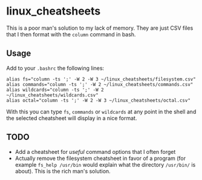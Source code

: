 # linux_cheatsheets

This is a poor man's solution to my lack of memory. They are just CSV files that I then format with the `column` command in bash.

## Usage

Add to your `.bashrc` the following lines: 
```
alias fs="column -ts ';' -W 2 -W 3 ~/linux_cheatsheets/filesystem.csv"
alias commands="column -ts ';' -W 2 ~/linux_cheatsheets/commands.csv"
alias wildcards="column -ts ';' -W 2 ~/linux_cheatsheets/wildcards.csv"
alias octal="column -ts ';' -W 2 -W 3 ~/linux_cheatsheets/octal.csv"
```
With this you can type `fs`, `commands` or `wildcards` at any point in the shell and the selected cheatsheet will display in a nice format.


## TODO
* Add a cheatsheet for *useful* command options that I often forget
* Actually remove the filesystem cheatsheet in favor of a program (for example `fs_help /usr/bin` would explain what the directory `/usr/bin/` is about). This is the rich man's solution.
